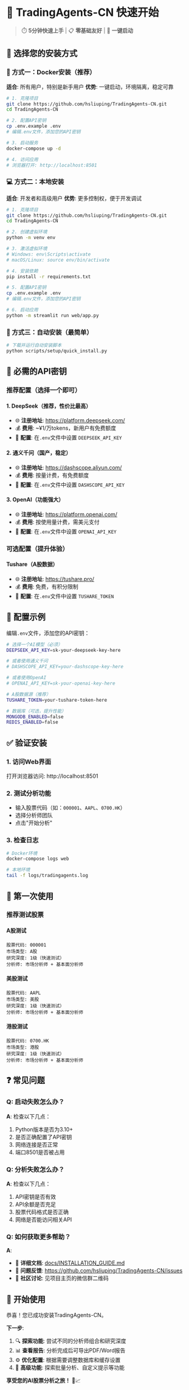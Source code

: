# 🚀 TradingAgents-CN 快速开始

> ⏱️ **5分钟快速上手** | 📋 **零基础友好** | 🎯 **一键启动**

## 🎯 选择您的安装方式

### 🐳 方式一：Docker安装（推荐）
**适合**: 所有用户，特别是新手用户
**优势**: 一键启动，环境隔离，稳定可靠

```bash
# 1. 克隆项目
git clone https://github.com/hsliuping/TradingAgents-CN.git
cd TradingAgents-CN

# 2. 配置API密钥
cp .env.example .env
# 编辑.env文件，添加您的API密钥

# 3. 启动服务
docker-compose up -d

# 4. 访问应用
# 浏览器打开: http://localhost:8501
```

### 💻 方式二：本地安装
**适合**: 开发者和高级用户
**优势**: 更多控制权，便于开发调试

```bash
# 1. 克隆项目
git clone https://github.com/hsliuping/TradingAgents-CN.git
cd TradingAgents-CN

# 2. 创建虚拟环境
python -m venv env

# 3. 激活虚拟环境
# Windows: env\Scripts\activate
# macOS/Linux: source env/bin/activate

# 4. 安装依赖
pip install -r requirements.txt

# 5. 配置API密钥
cp .env.example .env
# 编辑.env文件，添加您的API密钥

# 6. 启动应用
python -m streamlit run web/app.py
```

### 🤖 方式三：自动安装（最简单）
```bash
# 下载并运行自动安装脚本
python scripts/setup/quick_install.py
```

## 🔑 必需的API密钥

### 推荐配置（选择一个即可）

#### 1. DeepSeek（推荐，性价比最高）
- 🌐 **注册地址**: https://platform.deepseek.com/
- 💰 **费用**: ~¥1/万tokens，新用户有免费额度
- 🔧 **配置**: 在`.env`文件中设置 `DEEPSEEK_API_KEY`

#### 2. 通义千问（国产，稳定）
- 🌐 **注册地址**: https://dashscope.aliyun.com/
- 💰 **费用**: 按量计费，有免费额度
- 🔧 **配置**: 在`.env`文件中设置 `DASHSCOPE_API_KEY`

#### 3. OpenAI（功能强大）
- 🌐 **注册地址**: https://platform.openai.com/
- 💰 **费用**: 按使用量计费，需美元支付
- 🔧 **配置**: 在`.env`文件中设置 `OPENAI_API_KEY`

### 可选配置（提升体验）

#### Tushare（A股数据）
- 🌐 **注册地址**: https://tushare.pro/
- 💰 **费用**: 免费，有积分限制
- 🔧 **配置**: 在`.env`文件中设置 `TUSHARE_TOKEN`

## 📝 配置示例

编辑`.env`文件，添加您的API密钥：

```bash
# 选择一个AI模型（必须）
DEEPSEEK_API_KEY=sk-your-deepseek-key-here

# 或者使用通义千问
# DASHSCOPE_API_KEY=your-dashscope-key-here

# 或者使用OpenAI
# OPENAI_API_KEY=sk-your-openai-key-here

# A股数据源（推荐）
TUSHARE_TOKEN=your-tushare-token-here

# 数据库（可选，提升性能）
MONGODB_ENABLED=false
REDIS_ENABLED=false
```

## ✅ 验证安装

### 1. 访问Web界面
打开浏览器访问: http://localhost:8501

### 2. 测试分析功能
- 输入股票代码（如：`000001`、`AAPL`、`0700.HK`）
- 选择分析师团队
- 点击"开始分析"

### 3. 检查日志
```bash
# Docker环境
docker-compose logs web

# 本地环境
tail -f logs/tradingagents.log
```

## 🎯 第一次使用

### 推荐测试股票

#### A股测试
```
股票代码: 000001
市场类型: A股
研究深度: 1级（快速测试）
分析师: 市场分析师 + 基本面分析师
```

#### 美股测试
```
股票代码: AAPL
市场类型: 美股
研究深度: 1级（快速测试）
分析师: 市场分析师 + 基本面分析师
```

#### 港股测试
```
股票代码: 0700.HK
市场类型: 港股
研究深度: 1级（快速测试）
分析师: 市场分析师 + 基本面分析师
```

## ❓ 常见问题

### Q: 启动失败怎么办？
**A**: 检查以下几点：
1. Python版本是否为3.10+
2. 是否正确配置了API密钥
3. 网络连接是否正常
4. 端口8501是否被占用

### Q: 分析失败怎么办？
**A**: 检查以下几点：
1. API密钥是否有效
2. API余额是否充足
3. 股票代码格式是否正确
4. 网络是否能访问相关API

### Q: 如何获取更多帮助？
**A**: 
- 📖 **详细文档**: [docs/INSTALLATION_GUIDE.md](INSTALLATION_GUIDE.md)
- 🐛 **问题反馈**: https://github.com/hsliuping/TradingAgents-CN/issues
- 💬 **社区讨论**: 见项目主页的微信群二维码

## 🎉 开始使用

恭喜！您已成功安装TradingAgents-CN。

**下一步**:
1. 🔍 **探索功能**: 尝试不同的分析师组合和研究深度
2. 📊 **查看报告**: 分析完成后可导出PDF/Word报告
3. ⚙️ **优化配置**: 根据需要调整数据库和缓存设置
4. 🚀 **高级功能**: 探索批量分析、自定义提示等功能

**享受您的AI股票分析之旅！** 🚀📈
